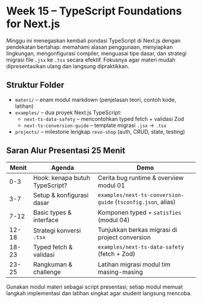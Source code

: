 # Week 15 – TypeScript Foundations for Next.js

Minggu ini menegaskan kembali pondasi TypeScript di Next.js dengan pendekatan bertahap: memahami alasan penggunaan, menyiapkan lingkungan, mengonfigurasi compiler, menguasai tipe dasar, dan strategi migrasi file `.jsx` ke `.tsx` secara efektif. Fokusnya agar materi mudah dipresentasikan ulang dan langsung dipraktikkan.

## Struktur Folder
- `materi/` – enam modul markdown (penjelasan teori, contoh kode, latihan)
- `examples/` – dua proyek Next.js TypeScript:
  - `next-ts-data-safety` – mencontohkan typed fetch + validasi Zod
  - `next-ts-conversion-guide` – template migrasi `.jsx` → `.tsx`
- `projects/` – milestone lengkap `revo-shop` (auth, CRUD, state, testing)

## Saran Alur Presentasi 25 Menit
| Menit | Agenda | Demo |
| --- | --- | --- |
| 0-3 | Hook: kenapa butuh TypeScript? | Cerita bug runtime & overview modul 01 |
| 3-7 | Setup & konfigurasi dasar | `examples/next-ts-conversion-guide` (`tsconfig.json`, alias) |
| 7-12 | Basic types & interface | Komponen typed + `satisfies` (modul 04) |
| 12-18 | Strategi konversi `.tsx` | Tunjukkan berkas migrasi di project conversion |
| 18-23 | Typed fetch & validasi | `examples/next-ts-data-safety` (fetch + Zod) |
| 23-25 | Rangkuman & challenge | Latihan migrasi modul tim masing-masing |

Gunakan modul materi sebagai script presentasi; setiap modul memuat langkah implementasi dan latihan singkat agar student langsung mencoba.
